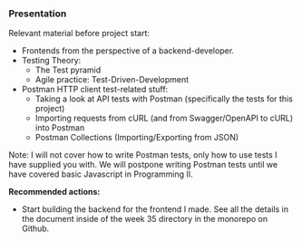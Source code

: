 ### Presentation 

Relevant material before project start:
- Frontends from the perspective of a backend-developer.
- Testing Theory:
    - The Test pyramid
    - Agile practice: Test-Driven-Development
- Postman HTTP client test-related stuff:
    - Taking a look at API tests with Postman (specifically the tests for this project)
    - Importing requests from cURL (and from Swagger/OpenAPI to cURL) into Postman
    - Postman Collections (Importing/Exporting from JSON)
    
Note: I will not cover how to write Postman tests, only how to use tests I have supplied you with. We will postpone writing Postman tests until we have covered basic Javascript in Programming II.

**Recommended actions:**
- Start building the backend for the frontend I made. See all the details in the document inside of the week 35 directory in the monorepo on Github.

